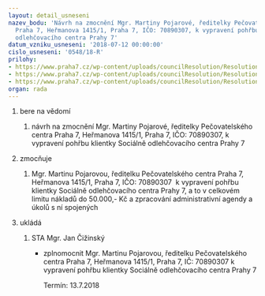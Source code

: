 ```yaml
---
layout: detail_usneseni
nazev_bodu: 'Návrh na zmocnění Mgr. Martiny Pojarové, ředitelky Pečovatelského centra
  Praha 7, Heřmanova 1415/1, Praha 7, IČO: 70890307, k vypravení pohřbu klientky Sociálně
  odlehčovacího centra Prahy 7'
datum_vzniku_usneseni: '2018-07-12 00:00:00'
cislo_usneseni: '0548/18-R'
prilohy:
- https://www.praha7.cz/wp-content/uploads/councilResolution/Resolutions/30089/export/duvodova_zprava_pohreb_l_vosoustova_verejna~374808.docx
- https://www.praha7.cz/wp-content/uploads/councilResolution/Resolutions/30089/export/zplnomocneniverejne~374807.docx
- https://www.praha7.cz/wp-content/uploads/councilResolution/Resolutions/30089/export/export~374891.pdf
organ: rada
---
```

<ol id="urzList" class="urzList_view"><li class="urzClass1" id=""><span name="1">bere na vědomí</span><ol class="urzOlClass decimal "><li class="urzClass2" id="" style="text-align: left;"><span><p>návrh na zmocnění Mgr. Martiny Pojarové, ředitelky Pečovatelského centra Praha 7, Heřmanova 1415/1, Praha 7, IČO: 70890307, k vypravení pohřbu klientky Sociálně odlehčovacího centra Prahy 7<br></p></span></li></ol></li><li class="urzClass1" id=""><span name="41">zmocňuje</span><ol class="urzOlClass decimal "><li class="urzClass2" id="" style="text-align: left;"><span><p>Mgr. Martinu Pojarovou, ředitelku Pečovatelského centra Praha 7, Heřmanova 1415/1, Praha 7, IČO: 70890307&nbsp; k vypravení pohřbu klientky Sociálně odlehčovacího centra Prahy 7, a to v celkovém limitu nákladů do 50.000,- Kč a zpracování administrativní agendy a úkolů s ní spojených</p></span></li></ol></li><li class="urzClass1" id="urzUkoly"><span name="1">ukládá</span><ol class="urzOlClass"><li class="urzClass2"><span><p>STA Mgr. Jan Čižinský</p></span><ul class="urzUlClass"><li class="urzClass3"><span><p>zplnomocnit Mgr. Martinu Pojarovou, ředitelku Pečovatelského centra Praha 7, Heřmanova 1415/1, Praha 7, IČ: 70890307  k vypravení pohřbu klientky Sociálně odlehčovacího centra Prahy 7</p></span><span class="urzUkolTermin">  Termín:&nbsp;13.7.2018</span></li></ul></li></ol></li></ol>
